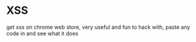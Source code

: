 # XSS
get xss on chrome web store, very useful and fun to hack with, paste any code in and see what it does
